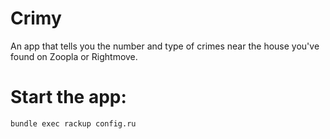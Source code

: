 # Crimy

An app that tells you the number and type of crimes near the house you've found on Zoopla or Rightmove.

# Start the app:

`bundle exec rackup config.ru`
